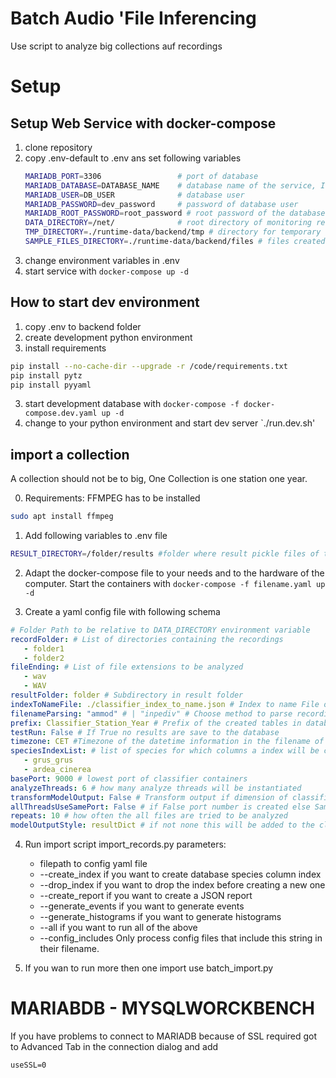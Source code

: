 # Batch Audio 'File Inferencing

Use script to analyze big collections auf recordings

# Setup

## Setup Web Service with docker-compose

1. clone repository
2. copy .env-default to .env ans set following variables
   ```bash
   MARIADB_PORT=3306                 # port of database
   MARIADB_DATABASE=DATABASE_NAME    # database name of the service, It will be created in the docker container
   MARIADB_USER=DB_USER              # database user
   MARIADB_PASSWORD=dev_password     # password of database user
   MARIADB_ROOT_PASSWORD=root_password # root password of the database
   DATA_DIRECTORY=/net/              # root directory of monitoring recordings
   TMP_DIRECTORY=./runtime-data/backend/tmp # directory for temporary files used for packaging result zip files
   SAMPLE_FILES_DIRECTORY=./runtime-data/backend/files # files created from the service
   ```
3. change environment variables in .env
4. start service with `docker-compose up -d`

## How to start dev environment

1. copy .env to backend folder
2. create development python environment
3. install requirements

```bash
pip install --no-cache-dir --upgrade -r /code/requirements.txt
pip install pytz
pip install pyyaml
```

3. start development database with
   `docker-compose -f docker-compose.dev.yaml up -d`
4. change to your python environment and start dev server
   `./run.dev.sh'

## import a collection

A collection should not be to big, One Collection is one station one year.

0. Requirements: FFMPEG has to be installed

```bash
sudo apt install ffmpeg
```

1. Add following variables to .env file

```bash
RESULT_DIRECTORY=/folder/results #folder where result pickle files of the classifier container will be stored
```

2. Adapt the docker-compose file to your needs and to the hardware of the computer. Start the containers with `docker-compose -f filename.yaml up -d`

3. Create a yaml config file with following schema

```yaml
# Folder Path to be relative to DATA_DIRECTORY environment variable
recordFolder: # List of directories containing the recordings
   - folder1
   - folder2
fileEnding: # List of file extensions to be analyzed
   - wav
   - WAV
resultFolder: folder # Subdirectory in result folder
indexToNameFile: ./classifier_index_to_name.json # Index to name File of your used classifier
filenameParsing: "ammod" # | "inpediv" # Choose method to parse recording time from file name
prefix: Classifier_Station_Year # Prefix of the created tables in database. Also shows up in frontend. Name is parsed for Classifier, station name and year.
testRun: False # If True no results are save to the database
timezone: CET #Timezone of the datetime information in the filename of the recordings
speciesIndexList: # list of species for which columns a index will be created
   - grus_grus
   - ardea_cinerea
basePort: 9000 # lowest port of classifier containers
analyzeThreads: 6 # how many analyze threads will be instantiated
transformModelOutput: False # Transform output if dimension of classifier output and speciesIndexList miss match
allThreadsUseSamePort: False # if False port number is created else Same port in all threads is used
repeats: 10 # how often the all files are tried to be analyzed
modelOutputStyle: resultDict # if not none this will be added to the classifier request
```

4. Run import script
   import_records.py parameters:
   -  filepath to config yaml file
   -  --create_index if you want to create database species column index
   -  --drop_index if you want to drop the index before creating a new one
   -  --create_report if you want to create a JSON report
   -  --generate_events if you want to generate events
   -  --generate_histograms if you want to generate histograms
   -  --all if you want to run all of the above
   -  --config_includes Only process config files that include this string in their filename.

5. If you wan to run more then one import use batch_import.py

# MARIABDB - MYSQLWORCKBENCH

If you have problems to connect to MARIADB because of SSL required
got to Advanced Tab in the connection dialog and add

```
useSSL=0
```
